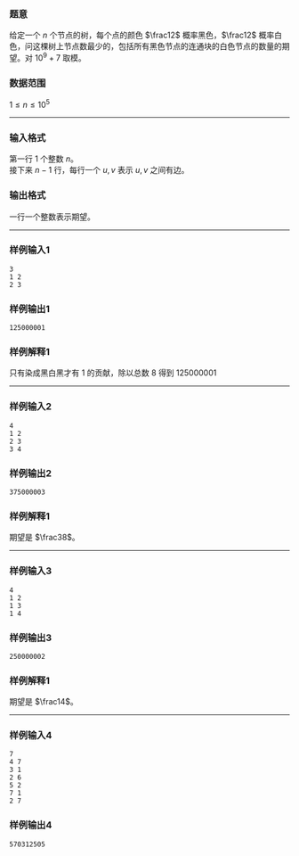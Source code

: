 ### 题意 
给定一个 $n$ 个节点的树，每个点的颜色 $\frac12$ 概率黑色，$\frac12$ 概率白色，问这棵树上节点数最少的，包括所有黑色节点的连通块的白色节点的数量的期望。对 $10^9+7$ 取模。
### 数据范围
$1\le n\le10^5$

---
### 输入格式
第一行 $1$ 个整数 $n$。  
接下来 $n-1$ 行，每行一个 $u,v$ 表示 $u,v$ 之间有边。
### 输出格式
一行一个整数表示期望。

---
### 样例输入1
```
3
1 2
2 3
```
### 样例输出1
```
125000001
```
### 样例解释1
只有染成黑白黑才有 $1$ 的贡献，除以总数 $8$ 得到 $125000001$

---
### 样例输入2
```
4
1 2
2 3
3 4
```
### 样例输出2
```
375000003
```
### 样例解释1
期望是 $\frac38$。

---
### 样例输入3
```
4
1 2
1 3
1 4
```
### 样例输出3
```
250000002
```
### 样例解释1
期望是 $\frac14$。

---
### 样例输入4
```
7
4 7
3 1
2 6
5 2
7 1
2 7
```
### 样例输出4
```
570312505
```
